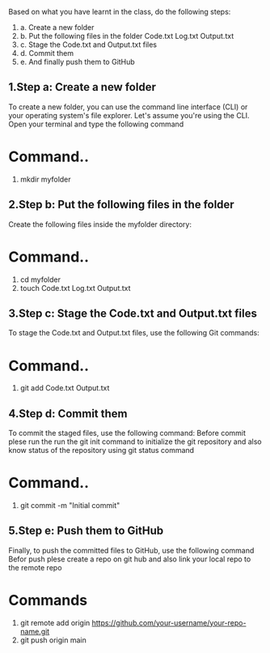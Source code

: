 Based on what you have learnt in the class, do the following steps: 
1. a. Create a new folder 
2. b. Put the following files in the folder
                          Code.txt 
                          Log.txt 
                          Output.txt 
3. c. Stage the Code.txt and Output.txt files 
4. d. Commit them 
5. e. And finally push them to GitHub

## 1.Step a: Create a new folder
To create a new folder, you can use the command line interface (CLI) or your operating system's file explorer. Let's assume you're using the CLI. Open your terminal and type the following command
# Command..
1. mkdir myfolder

## 2.Step b: Put the following files in the folder
Create the following files inside the myfolder directory:
# Command..
1. cd myfolder
2. touch Code.txt Log.txt Output.txt

## 3.Step c: Stage the Code.txt and Output.txt files
To stage the Code.txt and Output.txt files, use the following Git commands:
# Command..
1. git add Code.txt Output.txt

## 4.Step d: Commit them
To commit the staged files, use the following command: Before commit plese run the run the git init  command to initialize the git repository and also know status of  the repository using git status command
# Command..
1. git commit -m "Initial commit"

## 5.Step e: Push them to GitHub
Finally, to push the committed files to GitHub, use the following command Befor push plese create a repo on git hub and also  link your local repo to the remote repo
# Commands
1. git remote add origin https://github.com/your-username/your-repo-name.git
2. git push origin main

